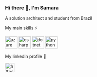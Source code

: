 ### Hi there 👋, I'm Samara

A solution architect and student from Brazil

My main skills ⚡  
<p align="left"><img src="https://www.vectorlogo.zone/logos/microsoft_azure/microsoft_azure-icon.svg" alt="azure" width="40" height="40"/> <img src="https://devicons.github.io/devicon/devicon.git/icons/csharp/csharp-original.svg" alt="csharp" width="40" height="40"/> <img src="https://devicons.github.io/devicon/devicon.git/icons/dot-net/dot-net-original-wordmark.svg" alt="dotnet" width="40" height="40"/> <img <img src="https://devicons.github.io/devicon/devicon.git/icons/python/python-original.svg" alt="python" width="40" height="40"/></p>

My linkedin profile :bookmark_tabs:
<p align="left">
<a href="https://www.linkedin.com/in/samara-luiza-silva/" target="blank"><img src="https://cdn.jsdelivr.net/npm/simple-icons@3.0.1/icons/linkedin.svg" alt="https://www.linkedin.com/in/samara-luiza-silva/" height="30" width="30" /></a>
<!--
**samaraluyza/samaraluyza** is a ✨ _special_ ✨ repository because its `README.md` (this file) appears on your GitHub profile.

Here are some ideas to get you started:

- 🔭 I’m currently working on ...
- 🌱 I’m currently learning ...
- 👯 I’m looking to collaborate on ...
- 🤔 I’m looking for help with ...
- 💬 Ask me about ...
- 📫 How to reach me: ...
- 😄 Pronouns: ...
-  Fun fact: ...
-->
